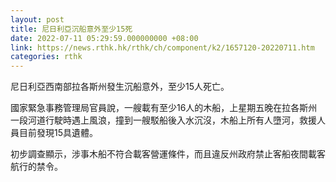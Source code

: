 ```yaml
---
layout: post
title: 尼日利亞沉船意外至少15死
date: 2022-07-11 05:29:59.000000000 +08:00
link: https://news.rthk.hk/rthk/ch/component/k2/1657120-20220711.htm
categories: rthk
---
```


尼日利亞西南部拉各斯州發生沉船意外，至少15人死亡。

國家緊急事務管理局官員說，一艘載有至少16人的木船，上星期五晚在拉各斯州一段河道行駛時遇上風浪，撞到一艘駁船後入水沉沒，木船上所有人墮河，救援人員目前發現15具遺體。

初步調查顯示，涉事木船不符合載客營運條件，而且違反州政府禁止客船夜間載客航行的禁令。
